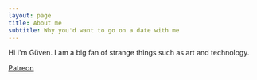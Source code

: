 ```yaml
---
layout: page
title: About me
subtitle: Why you'd want to go on a date with me
---
```


Hi I'm Güven.
I am a big fan of strange things such as art and technology.

[Patreon](https://www.patreon.com/guvense)

